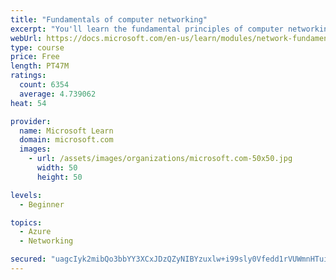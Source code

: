```yaml
---
title: "Fundamentals of computer networking"
excerpt: "You'll learn the fundamental principles of computer networking to prepare you for the Azure admin and developer learning paths."
webUrl: https://docs.microsoft.com/en-us/learn/modules/network-fundamentals/
type: course
price: Free
length: PT47M
ratings:
  count: 6354
  average: 4.739062
heat: 54

provider:
  name: Microsoft Learn
  domain: microsoft.com
  images:
    - url: /assets/images/organizations/microsoft.com-50x50.jpg
      width: 50
      height: 50

levels:
  - Beginner

topics:
  - Azure
  - Networking

secured: "uagcIyk2mibQo3bbYY3XCxJDzQZyNIBYzuxlw+i99sly0Vfedd1rVUWmnHTuicz3W+oXmqV4eZqMqmGwrcVgiQ24yyW3Ynoh3qPVB8Tb8JmGV4IC7T5hNQKGR5bUr2uS+VI0nSLg2vZ0O/s2A2/sS1+4xuPbR0NdvKbfBWCf5+bXMHn154TTXRRFC4Ogq8kwgyj2GFsCa/o7KxR7KfIxKFYVTSKH4qcjRuEc6e37bl0APbld1RhB6G1YsFwNAfUCSAn7CKpnrh6kznEWldAd5FrczswP+Gnnwmg9ARawXTAftysHIuwbl1VmURsLkOUH7AdGHrsx9kF/gtoKoF+gIhn0smpDewlwlBOizVyE0x8BKEDKOtNZ51cdMPepYpr6nOz03UDWiekpir8QjKO467lOmlNSp+46lD4g3NOeKSs=;JI/JzvY7fud17W7cBWFsBQ=="
---
```


